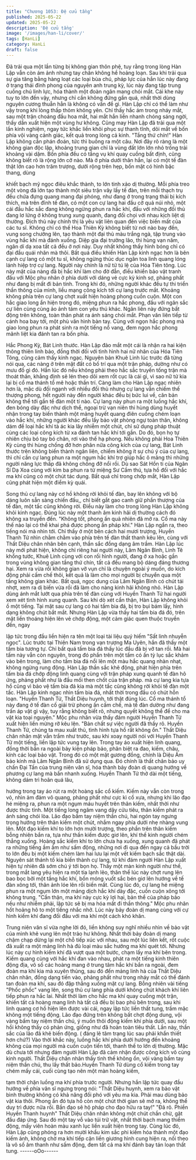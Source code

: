 ```yaml
---
title: "Chương 1053: Đệ cửu tầng"
published: 2025-05-22
updated: 2025-05-22
description: 'Đệ cửu tầng'
image: '/images/han-li/cover/'
tags: [HanLi]
category: HanLi
draft: false
---
```


Đã trải qua một lần từng bị không gian thôn phệ, tuy rằng trong
lòng Hàn Lập vẫn còn ám ảnh nhưng tay chân không hề hoảng
loạn. Sau khi trải qua sự gia tăng bằng hàng loạt các loại bùa chú,
pháp lực của hắn lúc này đang ở trạng thái đỉnh phong của
nguyên anh trung kỳ, lúc này đang tập trung cuồng chú linh lực,
hóa thành một đoàn ngân mang chói mắt.
Cái khe này tuy to lớn đến vậy, nhưng chỉ cần không đứng gần
quá, nhất thời dùng nguyên cương thuẫn hẳn là không có vấn đề
gì.
Hàn Lập chỉ có thể làm như vậy trong khi lòng thấp thỏm không
yên.
Chỉ thấy hắc ám trong nháy mắt, sau một trận choáng đầu hoa
mắt, hai mắt hắn liền nhanh chóng sáng ngời, thấy dần xuất hiện
một vùng hư không.
Cũng may Hàn Lập đã trải qua một lần kinh nghiệm, ngay tức
khắc liền khôi phục sự thanh tĩnh, dõi mắt về bốn phía vội vàng
cảnh giác, kết quả trong lòng cả kinh.
"Tầng thứ chín!"
Hàn Lập không cần phán đoán, tức thì buông ra một câu.
Nơi đây rõ ràng là một không gian độc lập, khoảng trung gian chỉ
là vùng đất lớn lớn nhỏ trống trải khoảng vài dặm. Bốn phía đều
có tầng vụ khí quay cuồng bất định, cũng không biết rõ là rộng lớn
cỡ nào.
Mà ở phía dưới thân hắn, lại có một tế đàn thật lớn cao hơn trăm
trượng, dưới rộng trên hẹp, bốn mặt có hình bậc thang, dùng

khiết bạch mỹ ngọc điêu khắc thành, to lớn tinh xảo dị thường.
Mỗi phía treo một vòng đá lớn tạo thành một siêu trận vây lấy tế
đàn, trên mỗi thạch trụ đều chứa đựng quang mang đại phóng,
như đang ở trong trạng thái bị kích thích, mà trên đỉnh tế đàn, có
một con cự lang hai đầu cỡ quả núi nhỏ, một cái đầu hắc sắc
đang không ngừng phun ra hắc khí, đấu với những đối thủ đang
lơ lửng ở không trung xung quanh, đang đối chọi với nhau kịch
liệt dị thường.
Địch thủ này chính thị là yêu vật liên quan đến việc biến mất của
các tu sĩ.
Không chỉ có thế Hoa Thiên Kỳ không biết từ nơi nào bay đến,
vung song chưởng lên, tạo thành một đại thủ màu trắng ngà, tập
trung vào vùng hắc khí mà đánh xuống. Diệp gia đại trưởng lão,
thi hùng vạn năm, ngân dí dạ xoa tất cả đều ở nơi này. Duy nhất
không thấy hình bóng chỉ có đại đầu quái nhân mà thôi.
Bất quá điều khiến Hàn Lập kinh ngạc hơn là bên cạnh cự lang có
một tu sĩ, không ngừng thúc dục ngân toa linh quang lóng lánh
hiệp trợ cự lang. Người này chính là nữ tử tú lệ của Hóa Tiên
tông.
Lúc này mặt của nàng đã bị hắc khí làm cho đờ đẫn, điều khiển
bảo vật tranh đấu với Mộc phu nhân ở phía dưới với dáng vẻ cực
kỳ kinh sợ, phảng phất như đang bị mất đi bản tính.
Trong khi đó, những người khác đều tự thi triển thần thông của
mình, liều mạng công kích tới cự lang trước mắt. Khoảng không
phía trên cự lang chợt xuất hiện hoàng phong cuồn cuộn. Một con
hắc giao long ẩn hiện trong đó, miệng phun ra hắc phong, đấu với
ngân sắc cự liên cùng cùng ảo ảnh tám con yêu thú khác.
Ngân liên này đứng bất động trên không, toàn thân phát ra ánh
sáng chói mắt. Phạn văn liên tiếp từ cánh hoa bay tới, một phù
văn hình bàn tay. Cùng với ngọn hắc phong mà giao long phun ra
phát sinh ra một tiếng nổ vang, đem ngọn hắc phong mãnh liệt kia
đánh tan ra bốn phía.

Hắc Phong Kỳ, Bát Linh thước.
Hàn Lập đảo mắt một cái là nhận ra hai kiện thông thiên linh bảo,
đồng thời đối với tình hình hai nữ nhân của Hóa Tiên Tông, cũng
cảm thấy kinh ngạc.
Nguyên bản Khuê Linh lúc trước đã từng nói qua, các nàng ở trên
mặt đất có bố trí qua một trận pháp, dường như có mưu đồ gì đó.
Hắn lúc đó nếu không phải theo hắc sắc truyền tống trận mà thoát
thân, khẳng định sẽ lén theo dõi xem rốt cục là cái gì, vì sao nữ tử
kia lại bị cổ ma thánh tổ mê hoặc thần trí.
Càng làm cho Hàn Lập ngạc nhiên hơn là, mặc dù đối ngạnh với
nhiều đối thủ nhưng cự lang vẫn chiếm thế thượng phong, hết
người này đến người khác đều bị bức lui về, căn bản không thể
tới gần tế đàn một tí nào.
Cự lang này phun ra một luồng hắc khí, đen bóng dày đặc như
dịch thể, ngoại trừ vạn niên thi hùng dùng huyết nhận trong tay
biến thành một mảng huyết quang điên cuồng chém loạn vào hắc
khí, những người khác đều lấy bảo vật phòng ngự toàn thân,
không dám để loại hắc khí tà ác kia lây nhiễm một chút, chỉ sử
dụng pháp thuật cùng các loại công kích từ xa đánh tan hắc khí
tới gần.
Do đó, bọn họ tự nhiên chịu bó tay bó chân, rơi vào thế hạ phong.
Nếu không phải Hoa Thiên Kỳ cùng thi hùng chống đỡ hơn phân
nữa công kích của cự lang, Bát Linh thước trên không biến thành
ngân liên, chiếm không ít sự chú ý của cự lang, thì chỉ cần cự
lang phun ra một ngụm hắc khí trợ giúp hắc ô mãng thì những
người năng lực thấp đã không chống đỡ nổi rồi.
Dù sao Sát Hồn ti của Ngân Sí Dạ Xoa cùng với kim ba phun ra
từ miệng Sư Cầm thú, tựa hồ đối với hắc ma khí cũng có một
chút tác dụng.
Bất quá chỉ trong chớp mắt, Hàn Lập cũng phát hiện một điểm kỳ
quái.

Song thủ cự lang này cơ hồ không rời khỏi tế đàn, bay lên không
với bộ dáng luôn sẵn sàng chiến đấu,, chỉ biết gắt gao canh giữ
phần thượng của tế đàn, một tấc cũng không rời.
Điều này làm cho trong lòng Hàn Lập không khỏi kinh ngạc.
Đúng lúc này một thanh âm kinh hãi dị thường cách đó không xa
truyền đến.
"Không tốt, phong ấn quả nhiên đã mở ra. Cổ ma này thế nào lại
có thể khai phá được phong ấn pháp khí."
Hàn Lập ngẩn ra, theo tiếng nói mà nhìn tới.
Chỉ thấy ở một bên cách hai mươi trượng, Huyền Thanh Tử nhìn
chằm chằm vào phía trên tế đàn thất thanh kêu lên, cùng với Thất
Diệu chân nhân bên cạnh, thần sắc đồng dạng âm trầm.
Hàn Lập lúc này mới phát hiện, không chỉ riêng hai người này,
Lâm Ngân Bình, Linh Tê khổng tước, Khuê Linh cùng với con rối
hình người, đang ở xa hoặc gần trong vùng không gian tầng thứ
chín, tất cả đều mang bộ dáng đáng thương hại.
Xem ra vừa rồi không gian vỡ vụn chỉ là chuyện ngoài ý muốn, do
kích động phải cấm chế thôi, kết quả là làm cho mọi người bị
chuyển qua một tầng không gian khác.
Bất quá, ngọc dung của Lâm Ngân Bình có chút tái nhợt, xem ra
dị biến vừa rồi đã làm cho nàng kinh hãi không nhỏ.
Hàn Lập dùng ánh mắt lướt qua phía trên tế đàn cùng với Huyền
Thanh Tử hai người xem xét tình hình xung quanh.
Sau khi dò xét cẩn thận, Hàn Lập không khỏi ồ một tiếng.
Tại mặt sau cự lang có hai tấm bia đá, bị tro bụi bám lấy, hình
dạng không chút bắt mắt.
Nhưng Hàn Lập vừa thấy hai tấm bia đá đó, trên mặt liền thoáng
hiện lên vẻ chớp động, một cảm giác quen thuộc truyền đến, ngay

lập tức trong đầu liền hiện ra tên một loại tài liệu quý hiếm "Sất
linh nhuyễn ngọc". Lúc trước tại Thiên Nam trong vạn trượng Ma
Uyên, hắn đã thấy một tấm bia tương tự.
Chỉ bất quá tấm bia đá thấy lúc đầu đã bị vỡ tan rồi. Mà hai tấm
này vẫn còn nguyên, trong đó phần trên một tấm có ấn tỳ lục sắc
khảm vào bên trong, làm cho tấm bia đá nổi lên một màu hắc
quang nhàn nhạt, không ngừng rung động.
Hàn Lập thần sắc khẽ động, phát hiện phía trên tấm bia đá chớp
động linh quang cùng với trận pháp xung quanh tế đàn hô ứng,
phảng phất như là đầu mối then chốt của trận pháp. mà cự lang
kia tựa hồ cũng vì bảo vệ tấm bia đá kia mà một tấc cũng không
rời khỏi tế đàn một tấc.
Hàn Lập kinh ngạc nhìn tấm bia đá, nhất thời trong đầu có chút
hỗn loạn.
"Huyền Thanh Tử, Thất Diệu huynh, tới thật đúng lúc. Cổ ma
thánh tổ này đang ở tế đàn cố giải trừ phong ấn cấm chế, mà tế
đàn dường như đang trấn áp vật gì vậy, tuy rằng không biết rõ,
nhưng quyết không thể để cho ma vật kia toại nguyện." Mộc phu
nhân vừa thấy đám người Huyền Thanh Tử xuất hiện liền mừng
rỡ kêu lên.
"Bản chất sự việc người đã thấy rõ. Huyền Thanh Tử, chúng ta
mau xuất thủ, tình hình tựa hồ rất không ổn." Thất Diệu chân
nhân mặt vẫn trầm như trước, sau khi xoay người nói với Huyền
Thanh Tử một tiếng, liền lập tức vung tay lên.
Trong tay áo xuất hiện linh quang, đồng thời bắn ra ngoài bảy
kiện pháp bảo, phân biệt ra đao, kiếm, châu, kính các loại bảo
vật. Trong đó có một mặt gương đồng, chính là Diệu Âm bảo kính
mà Lâm Ngân Bình đã sử dụng qua.
Đó chính là thất chân bảo uy chấn Đại Tấn của trung niên văn sĩ,
hóa thành bảy đoàn dị quang hướng về phương cự lang mà bắn
nhanh xuống.
Huyền Thanh Tử thở dài một tiếng, không dám trì hoãn quá lâu,

hướng trong tay áo rút ra một hoàng sắc cổ kiếm.
Kiếm này vẫn còn trong vỏ, nhìn ảm đảm vô quang, phảng phất
như cực kì cổ xưa, nhưng khi lão đạo hé miệng ra, phun ra một
ngụm máu huyết trên thân kiếm, nhất thời như được thức tỉnh.
Một tiếng long ngâm vang dậy cửu tiêu, thân kiếm phát ra ánh
sáng chói lòa.
Lão đạo bấm tay niệm thần chú, hai ngón tay ngưng trọng hướng
trên thân kiếm một chút, nhắm ngay phía dưới nhẹ nhàng vung
lên.
Một đạo kiếm khí to lớn hơn mười trượng, theo phần trên thân
kiếm bỗng nhiên bắn ra, tựa như thần kiếm được giơ lên, khí thế
kinh người chém thẳng xuống.
Hoàng sắc kiếm khí to lớn chưa hạ xuống, xung quanh đã phát ra
những tiếng ầm ầm như sấm động, những nơi đi qua đến ngay cả
bầu trời to lớn đều bị một kiếm chém làm hai lưu lại một vết kiếm
bạch sắc thật dài.
Nguyên sát thánh tố kia biến thành cự lang, từ khi đám người
Hàn Lập xuất hiện tự nhiên đã sớm chú ý tới bọn họ.
Thấy một màn kinh người như thế, trong mắt lang yêu hiện ra một
tia lạnh lẽo, thân thể lúc này chợt rung lên bao bọc bởi một tầng
hắc khí, bốn móng vuốt sắc bén giơ lên hướng về tế đàn xông tới,
thân ảnh lóe lên rồi biến mất. Cùng lúc đó, cự lang hé miệng phun
ra một ngụm lớn một mảng dịch hắc khí dày đặc, cuồn cuộn xông
tới không trung.
"Cẩn thận, ma khí này cực kỳ lợi hại, bản thể của pháp bảo nếu
như nhiễm phải, lập tức sẽ bị ma hóa mất đi thần thông."
Mộc phu nhân hốt hoảng hô to một tiếng nhắc nhở.
Lúc này bảy đoàn dị mang cùng với cự hình kiếm khí đang đối
đầu với ma khí một cách khó khăn.

Trung niên văn sĩ vừa nghe lời đó, liền không suy nghĩ nhiều nhìn
về bảo vật của mình khẽ vung lên một trảo hư không.
Nhất thời bảy đoàn dị mang chậm chạp dừng lại một chỗ tiếp xúc
với nhau, sau một lúc liên kết, rốt cuộc đã xuất ra một mảng linh
hà đủ loại màu sắc hướng ma khí quét tới.
Nhưng lúc này cự hình kiếm khí đã vượt qua một bước, chạm lấy
ma khí bên trong.
Kiếm quang cùng với hắc khí đan vào nhau, phát ra một tiếng
kinh thiên động địa, vô số các hoàng mang ở trung tâm hắc khí
bắn ra ngoài, đem đoàn ma khí kia mà xuyên thủng, sau đó đến
mảng linh hà của Thất Diệu chân nhân, đồng dạng tiến vào,
phảng phất như trong nháy mắt có thể đánh tan đoàn ma khí, sau
đó đập thẳng xuống mặt cự lang.
Bỗng nhiên vài tiếng "Phốc phốc" vang lên, song thủ cự lang phía
dưới không chút khách khí liên tiếp phun ra hắc lai.
Nhất thời làm cho hắc ma khí quay cuồng một trận, khiến tất cả
hoàng mang linh hà tất cả đều bị bao phủ bên trong, sau khi linh
quang cơ hồ hiện lên được vài cái, ngay lập tức liền thất tung,
trầm mặc không một tiếng động.
Lão đạo đứng trên không bất chợt động dung, vội vàng bấm tay
niệm thần chú, ý muốn thôi động kiếm khí phía dưới, sau một hồi
không thấy có phản ứng, giống như đã hoàn toàn tiêu thất.
Lần này, thần sắc của lão đã khẽ biến động. ( đáng lẽ tâm trạng
lúc sau phải khẩn thiết hơn chứ?)
Vào thời khắc này, luồng hắc khí phía dưới hướng đến khoảng
không của mọi người mà cuồn cuộn tiến tới, thanh thế to lớn dị
thường. Mặc dù chưa tới nhưng đám người Hàn Lập đã cảm
nhận được công kích vô cùng kinh người.
Thất Diệu chân nhân thấy tình thế không ổn, vội vàng bấm tay
niệm thần chú, thu lấy thất bảo.Huyền Thanh Tử dùng cổ kiếm
trong tay chém mấy cái, cuối cùng tạo nên một màn hoàng kiếm,

tạm thời chặn luồng ma khí phía trước người.
Nhưng hắn lập tức quay đầu hướng về phía văn sĩ ngưng trọng
nói:
"Thất Diệu huynh, xem ra bảo vật bình thường không có khả năng
đối phó với yêu ma kia. Phải mau dùng bảo vật kia thôi. Phong ấn
đó tựa hồ còn một chút thời gian sẽ mở ra, không thể duy trì được
nữa rồi. Bần đạo sẽ hộ pháp cho đạo hữu ra tay!"
"Đã rõ. Phiền Huyền Thanh huynh" Thất Diệu chân nhân không
một chút chần chừ, gật đầu đáp ứng. Sau đó một tay vỗ vào túi
trữ vật, nhất thời bạch mang thiểm động, mấy viên hoàn màu
xanh lục liền xuất hiện trong tay.
Cùng lúc đó, Hàn Lập cũng phóng ra hơn mười khẩu kim sắc phi
kiếm hóa thành một đạo kiếm ảnh, không chờ ma khí tiếp cận liền
giương hình cung hiện ra, nối theo là vô số âm thanh như sấm
động, đem tất cả ma khí đánh bay tán loạn thất tung.
------oOo------
